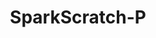 ---
title: SparkScratch-P
github: https://github.com/SparkScratch-P
mode: dark
transition: 1s
score: 73.7
archetype:
- Cool Banner
- Little Bit of Everything
---